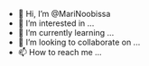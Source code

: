 - 👋 Hi, I’m @MariNoobissa
- 👀 I’m interested in ...
- 🌱 I’m currently learning ...
- 💞️ I’m looking to collaborate on ...
- 📫 How to reach me ...

<!---
MariNoobissa/MariNoobissa is a ✨ special ✨ repository because its `README.md` (this file) appears on your GitHub profile.
You can click the Preview link to take a look at your changes.
--->
